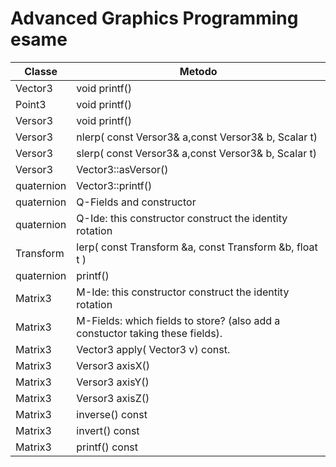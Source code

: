 # Advanced Graphics Programming esame


Classe | Metodo 
------------ | -------------
Vector3|void printf()
Point3|void printf()
Versor3|void printf()
Versor3|nlerp( const Versor3& a,const Versor3& b, Scalar t)
Versor3|slerp( const Versor3& a,const Versor3& b, Scalar t)
Versor3|Vector3::asVersor()
quaternion|Vector3::printf()
quaternion|Q-Fields and constructor
quaternion|Q-Ide: this constructor construct the identity rotation
Transform|lerp( const Transform &a, const Transform &b, float t )
quaternion|printf()
Matrix3|M-Ide: this constructor construct the identity rotation
Matrix3|M-Fields: which fields to store? (also add a constuctor taking these fields).
Matrix3|Vector3 apply( Vector3  v) const.
Matrix3|Versor3 axisX()
Matrix3|Versor3 axisY()
Matrix3|Versor3 axisZ()
Matrix3|inverse() const
Matrix3|invert() const
Matrix3|printf() const